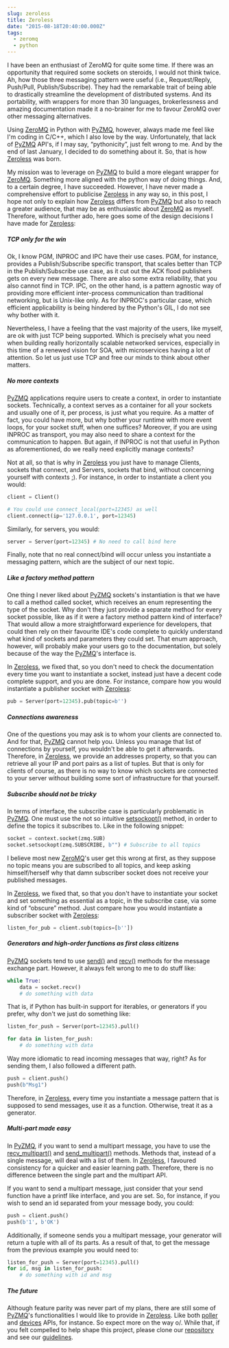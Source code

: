 ```yaml
---
slug: zeroless
title: Zeroless
date: "2015-08-18T20:40:00.000Z"
tags:
  - zeromq
  - python
---
```


I have been an enthusiast of ZeroMQ for quite some time. If there was an opportunity
that required some sockets on steroids, I would not think twice. Ah, how those three
messaging pattern were useful (i.e., Request/Reply, Push/Pull, Publish/Subscribe).
They had the remarkable trait of being able to drastically streamline the development of
distributed systems. And its portability, with wrappers for more than 30 languages,
brokerlessness and amazing documentation made it a no-brainer for me to favour ZeroMQ
over other messaging alternatives.

Using [ZeroMQ] in Python with [PyZMQ], however, always made me feel like I'm coding in
C/C++, which I also love by the way. Unfortunately, that lack of [PyZMQ] API's, if I
may say, “pythonicity”, just felt wrong to me. And by the end of last January, I
decided to do something about it. So, that is how [Zeroless] was born.

My mission was to leverage on [PyZMQ] to build a more elegant wrapper for [ZeroMQ].
Something more aligned with the python way of doing things. And, to a certain degree,
I have succeeded. However, I have never made a comprehensive effort to publicise
[Zeroless] in any way so, in this post, I hope not only to explain how [Zeroless]
differs from [PyZMQ] but also to reach a greater audience, that may be as enthusiastic
about [ZeroMQ] as myself. Therefore, without further ado, here goes some of the design
decisions I have made for [Zeroless]:

##### TCP only for the win

Ok, I know PGM, INPROC and IPC have their use cases. PGM, for instance, provides a
Publish/Subscribe specific transport, that scales better than TCP in the
Publish/Subscribe use case, as it cut out the ACK flood publishers gets on
every new message. There are also some extra reliability, that you also cannot
find in TCP. IPC, on the other hand, is a pattern agnostic way of providing more
efficient inter-process communication than traditional networking, but is Unix-like
only. As for INPROC's particular case, which efficient applicability is being
hindered by the Python's GIL, I do not see why bother with it.

Nevertheless, I have a feeling that the vast majority of the users, like myself,
are ok with just TCP being supported. Which is precisely what you need when building really
horizontally scalable networked services, especially in this time of a renewed
vision for SOA, with microservices having a lot of attention. So let us just use
TCP and free our minds to think about other matters.

##### No more contexts

[PyZMQ] applications require users to create a context, in order to instantiate
sockets. Technically, a context serves as a container for all your sockets and
usually one of it, per process, is just what you require. As a matter of fact, you
could have more, but why bother your runtime with more event loops, for your
socket stuff, when one suffices? Moreover, if you are using INPROC as transport,
you may also need to share a context for the communication to happen. But again,
if INPROC is not that useful in Python as aforementioned, do we really need
explicitly manage contexts?

Not at all, so that is why in [Zeroless] you just have to manage Clients, sockets
that connect, and Servers, sockets that bind, without concerning yourself with
contexts ;). For instance, in order to instantiate a client you would:

```python
client = Client()

# You could use connect_local(port=12345) as well
client.connect(ip='127.0.0.1', port=12345)
```

Similarly, for servers, you would:

```python
server = Server(port=12345) # No need to call bind here
```

Finally, note that no real connect/bind will occur unless you instantiate a
messaging pattern, which are the subject of our next topic.

##### Like a factory method pattern

One thing I never liked about [PyZMQ] sockets's instantiation is that we have to call
a method called socket, which receives an enum representing the type of the socket.
Why don't they just provide a separate method for every socket possible, like as if
it were a factory method pattern kind of interface? That would allow a more
straightforward experience for developers, that could then rely on their favourite
IDE's code complete to quickly understand what kind of sockets and parameters they
could set. That enum approach, however, will probably make your users go to the
documentation, but solely because of the way the [PyZMQ]'s interface is.

In [Zeroless], we fixed that, so you don't need to check the documentation every
time you want to instantiate a socket, instead just have a decent code complete
support, and you are done. For instance, compare how you would instantiate a
publisher socket with [Zeroless]:

```python
pub = Server(port=12345).pub(topic=b'')
```

##### Connections awareness

One of the questions you may ask is to whom your clients are connected to. And
for that, [PyZMQ] cannot help you. Unless you manage that list of connections by
yourself, you wouldn't be able to get it afterwards. Therefore, in [Zeroless],
we provide an addresses property, so that you can retrieve all your IP and port
pairs as a list of tuples. But that is only for clients of course, as there is
no way to know which sockets are connected to your server without building
some sort of infrastructure for that yourself.

##### Subscribe should not be tricky

In terms of interface, the subscribe case is particularly problematic in [PyZMQ].
One must use the not so intuitive [setsockopt()][setsockopt_method] method, in
order to define the topics it subscribes to. Like in the following snippet:

```python
socket = context.socket(zmq.SUB)
socket.setsockopt(zmq.SUBSCRIBE, b"") # Subscribe to all topics
```

I believe most new [ZeroMQ]'s user get this wrong at first, as they suppose no
topic means you are subscribed to all topics, and keep asking himself/herself why
that damn subscriber socket does not receive your published messages.

In [Zeroless], we fixed that, so that you don't have to instantiate your socket
and set something as essential as a topic, in the subscribe case, via some kind
of “obscure” method. Just compare how you would instantiate a subscriber socket
with [Zeroless]:

```python
listen_for_pub = client.sub(topics=[b''])
```

##### Generators and high-order functions as first class citizens

[PyZMQ] sockets tend to use [send()][send_method] and [recv()][recv_method] methods
for the message exchange part. However, it always felt wrong to me to do stuff like:

```python
while True:
    data = socket.recv()
    # do something with data
```

That is, if Python has built-in support for iterables, or generators if you prefer,
why don't we just do something like:

```python
listen_for_push = Server(port=12345).pull()

for data in listen_for_push:
    # do something with data
```

Way more idiomatic to read incoming messages that way, right? As for sending them,
I also followed a different path.

```python
push = client.push()
push(b"Msg1")
```

Therefore, in [Zeroless], every time you instantiate a message pattern that is
supposed to send messages, use it as a function. Otherwise, treat it as a generator.

##### Multi-part made easy

In [PyZMQ], if you want to send a multipart message, you have to use the
[recv_multipart()][recv_multipart_method] and [send_multipart()][send_multipart_method]
methods. Methods that, instead of a single message, will deal with a list of them.
In [Zeroless], I favoured consistency for a quicker and easier learning path. Therefore,
there is no difference between the single part and the multipart API.

If you want to send a multipart message, just consider that your send function have
a printf like interface, and you are set. So, for instance, if you wish to send an
id separated from your message body, you could:

```python
push = client.push()
push(b'1', b'OK')
```

Additionally, if someone sends you a multipart message, your generator will return a
tuple with all of its parts. As a result of that, to get the message from the previous
example you would need to:

```python
listen_for_push = Server(port=12345).pull()
for id, msg in listen_for_push:
    # do something with id and msg
```

##### The future

Although feature parity was never part of my plans, there are still some of [PyZMQ]'s
functionalities I would like to provide in [Zeroless]. Like both [poller][poller_api]
and [devices][devices_api] APIs, for instance. So expect more on the way o/. While
that, if you felt compelled to help shape this project, please clone our [repository]
and see our [guidelines].

[zeromq]: http://zeromq.org/
[pyzmq]: https://github.com/zeromq/pyzmq
[zeroless]: https://github.com/zmqless/python-zeroless
[repository]: https://github.com/zmqless/python-zeroless.git
[guidelines]: http://python-zeroless.readthedocs.org/en/latest/development.html#contributing
[poller_api]: https://zeromq.github.io/pyzmq/api/zmq.html#poller
[devices_api]: https://zeromq.github.io/pyzmq/api/zmq.devices.html
[recv_method]: https://zeromq.github.io/pyzmq/api/zmq.html#zmq.Socket.recv
[recv_multipart_method]: https://zeromq.github.io/pyzmq/api/zmq.html#zmq.Socket.recv_multipart
[send_method]: https://zeromq.github.io/pyzmq/api/zmq.html#zmq.Socket.send
[send_multipart_method]: https://zeromq.github.io/pyzmq/api/zmq.html#zmq.Socket.send_multipart
[setsockopt_method]: https://zeromq.github.io/pyzmq/api/zmq.html#zmq.Context.setsockopt
